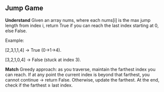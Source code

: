 ## Jump Game
**Understand**
Given an array nums, where each nums[i] is the max jump length from index i, return True if you can reach the last index starting at 0, else False.

Example:

[2,3,1,1,4] → True (0→1→4).

[3,2,1,0,4] → False (stuck at index 3).


**Match**
Greedy approach: as you traverse, maintain the farthest index you can reach. If at any point the current index is beyond that farthest, you cannot continue → return False. Otherwise, update the farthest. At the end, check if the farthest ≥ last index.